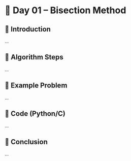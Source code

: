 # 📘 Day 01 – Bisection Method

## 🔸 Introduction

...

## 🔸 Algorithm Steps

...

## 🔸 Example Problem

...

## 🔸 Code (Python/C)

...

## 🔸 Conclusion

...
